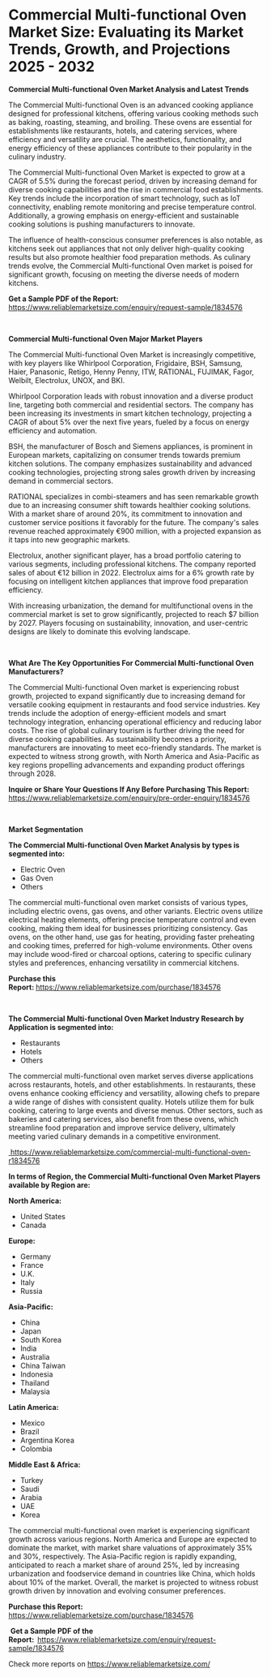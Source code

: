 <p><h1>Commercial Multi-functional Oven Market Size: Evaluating its Market Trends, Growth, and Projections 2025 - 2032</h1></p><p><strong>Commercial Multi-functional Oven Market Analysis and Latest Trends</strong></p>
<p><p>The Commercial Multi-functional Oven is an advanced cooking appliance designed for professional kitchens, offering various cooking methods such as baking, roasting, steaming, and broiling. These ovens are essential for establishments like restaurants, hotels, and catering services, where efficiency and versatility are crucial. The aesthetics, functionality, and energy efficiency of these appliances contribute to their popularity in the culinary industry.</p><p>The Commercial Multi-functional Oven Market is expected to grow at a CAGR of 5.5% during the forecast period, driven by increasing demand for diverse cooking capabilities and the rise in commercial food establishments. Key trends include the incorporation of smart technology, such as IoT connectivity, enabling remote monitoring and precise temperature control. Additionally, a growing emphasis on energy-efficient and sustainable cooking solutions is pushing manufacturers to innovate.</p><p>The influence of health-conscious consumer preferences is also notable, as kitchens seek out appliances that not only deliver high-quality cooking results but also promote healthier food preparation methods. As culinary trends evolve, the Commercial Multi-functional Oven market is poised for significant growth, focusing on meeting the diverse needs of modern kitchens.</p></p>
<p><strong>Get a Sample PDF of the Report:&nbsp;</strong> <a href="https://www.reliablemarketsize.com/enquiry/request-sample/1834576?utm_campaign=3431&utm_medium=2&utm_source=Github&utm_content=ia&utm_term=05042025&utm_id=commercial-multi-functional-oven">https://www.reliablemarketsize.com/enquiry/request-sample/1834576</a></p>
<p>&nbsp;</p>
<p><strong>Commercial Multi-functional Oven Major Market Players</strong></p>
<p><p>The Commercial Multi-functional Oven Market is increasingly competitive, with key players like Whirlpool Corporation, Frigidaire, BSH, Samsung, Haier, Panasonic, Retigo, Henny Penny, ITW, RATIONAL, FUJIMAK, Fagor, Welbilt, Electrolux, UNOX, and BKI.</p><p>Whirlpool Corporation leads with robust innovation and a diverse product line, targeting both commercial and residential sectors. The company has been increasing its investments in smart kitchen technology, projecting a CAGR of about 5% over the next five years, fueled by a focus on energy efficiency and automation.</p><p>BSH, the manufacturer of Bosch and Siemens appliances, is prominent in European markets, capitalizing on consumer trends towards premium kitchen solutions. The company emphasizes sustainability and advanced cooking technologies, projecting strong sales growth driven by increasing demand in commercial sectors.</p><p>RATIONAL specializes in combi-steamers and has seen remarkable growth due to an increasing consumer shift towards healthier cooking solutions. With a market share of around 20%, its commitment to innovation and customer service positions it favorably for the future. The company's sales revenue reached approximately €900 million, with a projected expansion as it taps into new geographic markets.</p><p>Electrolux, another significant player, has a broad portfolio catering to various segments, including professional kitchens. The company reported sales of about €12 billion in 2022. Electrolux aims for a 6% growth rate by focusing on intelligent kitchen appliances that improve food preparation efficiency.</p><p>With increasing urbanization, the demand for multifunctional ovens in the commercial market is set to grow significantly, projected to reach $7 billion by 2027. Players focusing on sustainability, innovation, and user-centric designs are likely to dominate this evolving landscape.</p></p>
<p>&nbsp;</p>
<p><strong>What Are The Key Opportunities For Commercial Multi-functional Oven Manufacturers?</strong></p>
<p><p>The Commercial Multi-functional Oven market is experiencing robust growth, projected to expand significantly due to increasing demand for versatile cooking equipment in restaurants and food service industries. Key trends include the adoption of energy-efficient models and smart technology integration, enhancing operational efficiency and reducing labor costs. The rise of global culinary tourism is further driving the need for diverse cooking capabilities. As sustainability becomes a priority, manufacturers are innovating to meet eco-friendly standards. The market is expected to witness strong growth, with North America and Asia-Pacific as key regions propelling advancements and expanding product offerings through 2028.</p></p>
<p><strong>Inquire or Share Your Questions If Any Before Purchasing This Report:</strong> <a href="https://www.reliablemarketsize.com/enquiry/pre-order-enquiry/1834576?utm_campaign=3431&utm_medium=2&utm_source=Github&utm_content=ia&utm_term=05042025&utm_id=commercial-multi-functional-oven">https://www.reliablemarketsize.com/enquiry/pre-order-enquiry/1834576</a></p>
<p>&nbsp;</p>
<p><strong>Market Segmentation</strong></p>
<p><strong>The Commercial Multi-functional Oven Market Analysis by types is segmented into:</strong></p>
<p><ul><li>Electric Oven</li><li>Gas Oven</li><li>Others</li></ul></p>
<p><p>The commercial multi-functional oven market consists of various types, including electric ovens, gas ovens, and other variants. Electric ovens utilize electrical heating elements, offering precise temperature control and even cooking, making them ideal for businesses prioritizing consistency. Gas ovens, on the other hand, use gas for heating, providing faster preheating and cooking times, preferred for high-volume environments. Other ovens may include wood-fired or charcoal options, catering to specific culinary styles and preferences, enhancing versatility in commercial kitchens.</p></p>
<p><strong>Purchase this Report:&nbsp;</strong><a href="https://www.reliablemarketsize.com/purchase/1834576?utm_campaign=3431&utm_medium=2&utm_source=Github&utm_content=ia&utm_term=05042025&utm_id=commercial-multi-functional-oven">https://www.reliablemarketsize.com/purchase/1834576</a></p>
<p>&nbsp;</p>
<p><strong>The Commercial Multi-functional Oven Market Industry Research by Application is segmented into:</strong></p>
<p><ul><li>Restaurants</li><li>Hotels</li><li>Others</li></ul></p>
<p><p>The commercial multi-functional oven market serves diverse applications across restaurants, hotels, and other establishments. In restaurants, these ovens enhance cooking efficiency and versatility, allowing chefs to prepare a wide range of dishes with consistent quality. Hotels utilize them for bulk cooking, catering to large events and diverse menus. Other sectors, such as bakeries and catering services, also benefit from these ovens, which streamline food preparation and improve service delivery, ultimately meeting varied culinary demands in a competitive environment.</p></p>
<p><a href="https://www.reliablemarketsize.com/commercial-multi-functional-oven-r1834576?utm_campaign=3431&utm_medium=2&utm_source=Github&utm_content=ia&utm_term=05042025&utm_id=commercial-multi-functional-oven">&nbsp;https://www.reliablemarketsize.com/commercial-multi-functional-oven-r1834576</a></p>
<p><strong>In terms of Region, the Commercial Multi-functional Oven Market Players available by Region are:</strong></p>
<p>
    <p> <strong> North America: </strong>
        <ul>
            <li>United States</li>
            <li>Canada</li>
        </ul>
        </p> 
    <p> <strong> Europe: </strong>
        <ul>
            <li>Germany</li>
            <li>France</li>
            <li>U.K.</li>
            <li>Italy</li>
            <li>Russia</li>
        </ul>
        </p> 
    <p> <strong> Asia-Pacific: </strong>
        <ul>
            <li>China</li>
            <li>Japan</li>
            <li>South Korea</li>
            <li>India</li>
            <li>Australia</li>
            <li>China Taiwan</li>
            <li>Indonesia</li>
            <li>Thailand</li>
            <li>Malaysia</li>
        </ul>
        </p> 
    <p> <strong> Latin America: </strong>
        <ul>
            <li>Mexico</li>
            <li>Brazil</li>
            <li>Argentina Korea</li>
            <li>Colombia</li>
        </ul>
        </p> 
    <p> <strong> Middle East & Africa: </strong>
        <ul>
            <li>Turkey</li>
            <li>Saudi</li>
            <li>Arabia</li>
            <li>UAE</li>
            <li>Korea</li>
        </ul>
    </p>
    </p>
<p><p>The commercial multi-functional oven market is experiencing significant growth across various regions. North America and Europe are expected to dominate the market, with market share valuations of approximately 35% and 30%, respectively. The Asia-Pacific region is rapidly expanding, anticipated to reach a market share of around 25%, led by increasing urbanization and foodservice demand in countries like China, which holds about 10% of the market. Overall, the market is projected to witness robust growth driven by innovation and evolving consumer preferences.</p></p>
<p><strong>Purchase this Report: </strong><a href="https://www.reliablemarketsize.com/purchase/1834576?utm_campaign=3431&utm_medium=2&utm_source=Github&utm_content=ia&utm_term=05042025&utm_id=commercial-multi-functional-oven">https://www.reliablemarketsize.com/purchase/1834576</a></p>
<p>&nbsp;<strong>Get a Sample PDF of the Report:&nbsp;&nbsp;</strong><a href="https://www.reliablemarketsize.com/enquiry/request-sample/1834576?utm_campaign=3431&utm_medium=2&utm_source=Github&utm_content=ia&utm_term=05042025&utm_id=commercial-multi-functional-oven">https://www.reliablemarketsize.com/enquiry/request-sample/1834576</a></p>
<p><strong></strong></p>
<p>Check more reports on <a href="https://www.reliablemarketsize.com/?utm_campaign=3431&utm_medium=2&utm_source=Github&utm_content=ia&utm_term=05042025&utm_id=commercial-multi-functional-oven">https://www.reliablemarketsize.com/</a></p>